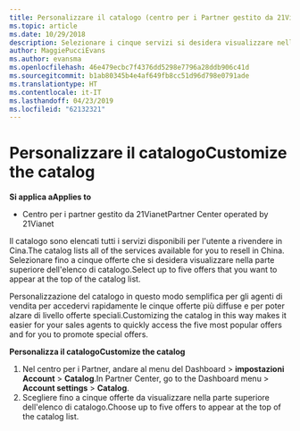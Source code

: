 ```yaml
---
title: Personalizzare il catalogo (centro per i Partner gestito da 21Vianet)
ms.topic: article
ms.date: 10/29/2018
description: Selezionare i cinque servizi si desidera visualizzare nella parte superiore dell'elenco di catalogo.
author: MaggiePucciEvans
ms.author: evansma
ms.openlocfilehash: 46e479ecbc7f4376dd5298e7796a28ddb906c41d
ms.sourcegitcommit: b1ab80345b4e4af649fb8cc51d96d798e0791ade
ms.translationtype: HT
ms.contentlocale: it-IT
ms.lasthandoff: 04/23/2019
ms.locfileid: "62132321"
---
```

# <a name="customize-the-catalog"></a><span data-ttu-id="50ab9-103">Personalizzare il catalogo</span><span class="sxs-lookup"><span data-stu-id="50ab9-103">Customize the catalog</span></span>

<span data-ttu-id="50ab9-104">**Si applica a**</span><span class="sxs-lookup"><span data-stu-id="50ab9-104">**Applies to**</span></span>

-   <span data-ttu-id="50ab9-105">Centro per i partner gestito da 21Vianet</span><span class="sxs-lookup"><span data-stu-id="50ab9-105">Partner Center operated by 21Vianet</span></span>


<span data-ttu-id="50ab9-106">Il catalogo sono elencati tutti i servizi disponibili per l'utente a rivendere in Cina.</span><span class="sxs-lookup"><span data-stu-id="50ab9-106">The catalog lists all of the services available for you to resell in China.</span></span> <span data-ttu-id="50ab9-107">Selezionare fino a cinque offerte che si desidera visualizzare nella parte superiore dell'elenco di catalogo.</span><span class="sxs-lookup"><span data-stu-id="50ab9-107">Select up to five offers that you want to appear at the top of the catalog list.</span></span> 

<span data-ttu-id="50ab9-108">Personalizzazione del catalogo in questo modo semplifica per gli agenti di vendita per accedervi rapidamente le cinque offerte più diffuse e per poter alzare di livello offerte speciali.</span><span class="sxs-lookup"><span data-stu-id="50ab9-108">Customizing the catalog in this way makes it easier for your sales agents to quickly access the five most popular offers and for you to promote special offers.</span></span> 

<span data-ttu-id="50ab9-109">**Personalizza il catalogo**</span><span class="sxs-lookup"><span data-stu-id="50ab9-109">**Customize the catalog**</span></span>

1.  <span data-ttu-id="50ab9-110">Nel centro per i Partner, andare al menu del Dashboard &gt; **impostazioni Account** &gt; **Catalog**.</span><span class="sxs-lookup"><span data-stu-id="50ab9-110">In Partner Center, go to the Dashboard menu &gt; **Account settings** &gt; **Catalog**.</span></span>
2.  <span data-ttu-id="50ab9-111">Scegliere fino a cinque offerte da visualizzare nella parte superiore dell'elenco di catalogo.</span><span class="sxs-lookup"><span data-stu-id="50ab9-111">Choose up to five offers to appear at the top of the catalog list.</span></span>

 

 




